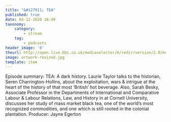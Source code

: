 ```yaml
---
title: "&#127911; TEA"
published: true
date: 04-12-2020 16:49
taxonomy:
    category:
        - stream
    tag:
        - podcasts
header_image: '0'
theurl: http://open.live.bbc.co.uk/mediaselector/6/redir/version/2.0/mediaset/audio-nondrm-download/proto/http/vpid/p0909hfr.mp3
image: artwork-resized.jpg
template: item
--- 
```

Episode summary: TEA: A dark history. Laurie Taylor talks to the historian, Seren Charrington-Hollins, about the exploitation, wars & intrigue at the heart of the history of that most ‘British’ hot beverage. Also, Sarah Besky, Associate Professor in the Departments of International and Comparative Labour & Labour Relations, Law, and History in at Cornell University, discusses her study of mass market black tea, one of the world’s most recognized commodities, and one which is still rooted in the colonial plantation. Producer: Jayne Egerton
